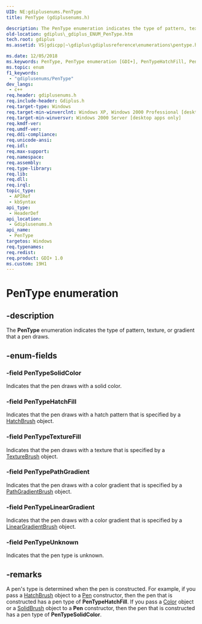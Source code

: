 ```yaml
---
UID: NE:gdiplusenums.PenType
title: PenType (gdiplusenums.h)

description: The PenType enumeration indicates the type of pattern, texture, or gradient that a pen draws.
old-location: gdiplus\_gdiplus_ENUM_PenType.htm
tech.root: gdiplus
ms.assetid: VS|gdicpp|~\gdiplus\gdiplusreference\enumerations\pentype.htm

ms.date: 12/05/2018
ms.keywords: PenType, PenType enumeration [GDI+], PenTypeHatchFill, PenTypeLinearGradient, PenTypePathGradient, PenTypeSolidColor, PenTypeTextureFill, PenTypeUnknown, _gdiplus_ENUM_PenType, gdiplus._gdiplus_ENUM_PenType, gdiplusenums/PenType, gdiplusenums/PenTypeHatchFill, gdiplusenums/PenTypeLinearGradient, gdiplusenums/PenTypePathGradient, gdiplusenums/PenTypeSolidColor, gdiplusenums/PenTypeTextureFill, gdiplusenums/PenTypeUnknown
ms.topic: enum
f1_keywords: 
 - "gdiplusenums/PenType"
dev_langs:
 - c++
req.header: gdiplusenums.h
req.include-header: Gdiplus.h
req.target-type: Windows
req.target-min-winverclnt: Windows XP, Windows 2000 Professional [desktop apps only]
req.target-min-winversvr: Windows 2000 Server [desktop apps only]
req.kmdf-ver: 
req.umdf-ver: 
req.ddi-compliance: 
req.unicode-ansi: 
req.idl: 
req.max-support: 
req.namespace: 
req.assembly: 
req.type-library: 
req.lib: 
req.dll: 
req.irql: 
topic_type:
 - APIRef
 - kbSyntax
api_type:
 - HeaderDef
api_location:
 - Gdiplusenums.h
api_name:
 - PenType
targetos: Windows
req.typenames: 
req.redist: 
req.product: GDI+ 1.0
ms.custom: 19H1
---
```


# PenType enumeration


## -description


The <b>PenType</b> enumeration indicates the type of pattern, texture, or gradient that a pen draws. 


## -enum-fields




### -field PenTypeSolidColor

Indicates that the pen draws with a solid color. 


### -field PenTypeHatchFill

Indicates that the pen draws with a hatch pattern that is specified by a 
				<a href="https://docs.microsoft.com/windows/desktop/api/gdiplusbrush/nl-gdiplusbrush-hatchbrush">HatchBrush</a> object. 


### -field PenTypeTextureFill

Indicates that the pen draws with a texture that is specified by a 
				<a href="https://docs.microsoft.com/windows/desktop/api/gdiplusbrush/nl-gdiplusbrush-texturebrush">TextureBrush</a> object. 


### -field PenTypePathGradient

Indicates that the pen draws with a color gradient that is specified by a 
				<a href="https://docs.microsoft.com/windows/desktop/api/gdipluspath/nl-gdipluspath-pathgradientbrush">PathGradientBrush</a> object. 


### -field PenTypeLinearGradient

Indicates that the pen draws with a color gradient that is specified by a 
				<a href="https://docs.microsoft.com/windows/desktop/api/gdiplusbrush/nl-gdiplusbrush-lineargradientbrush">LinearGradientBrush</a> object. 


### -field PenTypeUnknown

Indicates that the pen type is unknown. 


## -remarks



A pen's type is determined when the pen is constructed. For example, if you pass a 
				<a href="https://docs.microsoft.com/windows/desktop/api/gdiplusbrush/nl-gdiplusbrush-hatchbrush">HatchBrush</a> object to a 
				<a href="https://docs.microsoft.com/windows/desktop/api/gdipluspen/nl-gdipluspen-pen">Pen</a> constructor, then the pen that is constructed has a pen type of <b><b>PenTypeHatchFill</b></b>. If you pass a 
				<a href="https://docs.microsoft.com/windows/desktop/api/gdipluscolor/nl-gdipluscolor-color">Color</a> object or a 
				<a href="https://docs.microsoft.com/windows/desktop/api/gdiplusbrush/nl-gdiplusbrush-solidbrush">SolidBrush</a> object to a 
				<b>Pen</b> constructor, then the pen that is constructed has a pen type of <b><b>PenTypeSolidColor</b></b>. 




